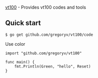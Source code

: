 [vt100](https://pkg.go.dev/github.com/gregoryv/vt100) - Provides vt100 codes and tools

## Quick start

    $ go get github.com/gregoryv/vt100/code
	
Use color

```go:
import "github.com/gregoryv/vt100"

func main() {
	fmt.Println(Green, "hello", Reset)
}
```
